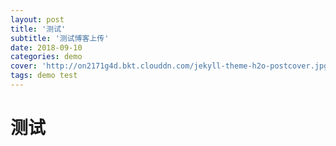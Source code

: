 ```yaml
---
layout: post
title: '测试'
subtitle: '测试博客上传'
date: 2018-09-10
categories: demo
cover: 'http://on2171g4d.bkt.clouddn.com/jekyll-theme-h2o-postcover.jpg'
tags: demo test
---
```


# 测试

